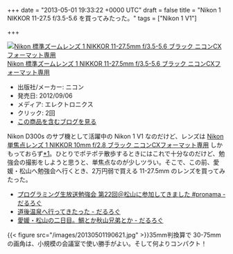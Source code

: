 
+++
date = "2013-05-01 19:33:22 +0000 UTC"
draft = false
title = "Nikon 1 NIKKOR 11-27.5 f/3.5-5.6 を買ってみたった。"
tags = ["Nikon 1 V1"]

+++
<div class="hatena-asin-detail"><a href="http://www.amazon.co.jp/exec/obidos/ASIN/B008V62S7I/bestylesnet-22/"><img src="https://images-fe.ssl-images-amazon.com/images/I/31kYz7PA22L._SL160_.jpg" class="hatena-asin-detail-image" alt="Nikon 標準ズームレンズ 1 NIKKOR 11-27.5mm f/3.5-5.6 ブラック ニコンCXフォーマット専用" title="Nikon 標準ズームレンズ 1 NIKKOR 11-27.5mm f/3.5-5.6 ブラック ニコンCXフォーマット専用"/></a><div class="hatena-asin-detail-info"><a href="http://www.amazon.co.jp/exec/obidos/ASIN/B008V62S7I/bestylesnet-22/">Nikon 標準ズームレンズ 1 NIKKOR 11-27.5mm f/3.5-5.6 ブラック ニコンCXフォーマット専用</a><ul><li><span class="hatena-asin-detail-label">出版社/メーカー:</span> ニコン</li><li><span class="hatena-asin-detail-label">発売日:</span> 2012/09/06</li><li><span class="hatena-asin-detail-label">メディア:</span> エレクトロニクス</li><li> <span class="hatena-asin-detail-label">クリック</span>: 2回</li><li><a href="http://d.hatena.ne.jp/asin/B008V62S7I/bestylesnet-22" target="_blank">この商品を含むブログを見る</a></li></ul></div><div class="hatena-asin-detail-foot"></div></div>Nikon D300s のサブ機として活躍中の Nikon 1 V1 なのだけど、レンズは <a href="http://d.hatena.ne.jp/asin/B005OD1CDM/bestylesnet-22">Nikon 単焦点レンズ 1 NIKKOR 10mm f/2.8 ブラック ニコンCXフォーマット専用</a> しかもっておらず<a href="#f-0358a1a9" name="fn-0358a1a9" title="一眼レフ用のレンズを付けられるアダプターはもってるけど">*1</a>。ひとりでポテポテ散歩するときにはこれで十分なのだけど、勉強会の撮影をしようと思うと、単焦点なのが少しツラい。そこで、この前、愛媛・松山へ勉強会へ行くとき、2万円弱で買える 11-27.5mm のレンズを買ってみたった。

<ul>
<li><a href="https://blog.daruyanagi.jp/entry/2013/04/03/072017">プログラミング生放送勉強会 第22回＠松山に参加してきました #pronama - だるろぐ</a></li>
<li><a href="https://blog.daruyanagi.jp/entry/2013/04/03/080959">道後温泉へ行ってきたった - だるろぐ</a></li>
<li><a href="https://blog.daruyanagi.jp/entry/2013/04/04/095736">愛媛・松山の二日目。鯛とか秋山兄弟とか - だるろぐ</a></li>
</ul>{{< figure src="/images/20130501190621.jpg"  >}}35mm判換算で 30-75mm の画角は、小規模の会議室で使い勝手がよい。そして何よりコンパクト！

